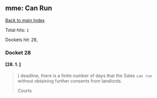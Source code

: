 
## mme: Can Run

[Back to main Index](README.md)

Total hits: `1`

Dockets hit: 28, 

### Docket 28

#### [28. 1. ]
> \) deadline, there is a finite number of days that the Sales `can run` without obtaining further consents from landlords. 
> 
>  Courts
